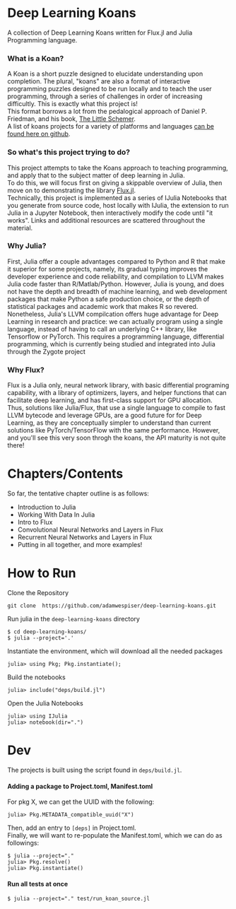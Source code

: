 # Deep Learning Koans
A collection of Deep Learning Koans written for Flux.jl and Julia Programming language.

### What is a Koan?
A Koan is a short puzzle designed to elucidate understanding upon completion. The plural, "koans" are also a format of interactive programming puzzles designed to be run locally and to teach the user programming, through a series of challenges in order of increasing difficultly. This is exactly what this project is!    
This format borrows a lot from the pedalogical approach of Daniel P. Friedman, and his book, [The Little Schemer](https://www.ccs.neu.edu/home/matthias/BTLS/).    
A list of koans projects for a variety of platforms and languages [can be found here on github](https://github.com/ahmdrefat/awesome-koans/blob/master/koans-en.md).    


### So what's this project trying to do?
This project attempts to take the Koans approach to teaching programming, and apply that to the subject matter of deep learning in Julia.  
To do this, we will focus first on giving a skippable overview of Julia, then move on to demonstrating the library [Flux.jl](https://github.com/FluxML/Flux.jl).  
Technically, this project is implemented as a series of IJulia Notebooks that you generate from source code, host locally with IJulia, the extension to run Julia in a Jupyter Notebook, then interactively modify the code until "it works". 
Links and additional resources are scattered throughout the material.    

### Why Julia?
First, Julia offer a couple advantages compared to Python and R that make it superior for some projects, namely, its gradual typing improves the developer experience and code reliability, and compilation to LLVM makes Julia code faster than R/Matlab/Python. 
However, Julia is young, and does not have the depth and breadth of machine learning, and web development packages that make Python a safe production choice, or the depth of statistical packages and academic work that makes R so revered.     
Nonetheless, Julia's LLVM compilcation offers huge advantage for Deep Learning in research and practice: we can actually program using a single language, instead of having to call an underlying C++ library, like Tensorflow or PyTorch. This requires a programming language, differential programming, which is currently being studied and integrated into Julia through the Zygote project

### Why Flux?
Flux is a Julia only, neural network library, with basic differential programing capability, with a library of optimizers, layers, and helper functions that can facilitate deep learning, and has first-class support for GPU allocation.
Thus, solutions like Julia/Flux, that use a single language to compile to fast LLVM bytecode and leverage GPUs, are a good future for for Deep Learning, as they are conceptually simpler to understand than current solutions like PyTorch/TensorFlow with the same performance. However, and you'll see this very soon throgh the koans, the API maturity is not quite there! 


# Chapters/Contents
So far, the tentative chapter outline is as follows:
 - Introduction to Julia
 - Working With Data In Julia
 - Intro to Flux
 - Convolutional Neural Networks and Layers in Flux
 - Recurrent Neural Networks and Layers in Flux
 - Putting in all together, and more examples!


# How to Run
Clone the Repository    
```
git clone  https://github.com/adamwespiser/deep-learning-koans.git
```

Run julia in the `deep-learning-koans` directory    
```
$ cd deep-learning-koans/
$ julia --project='.'
```

Instantiate the environment, which will download all the needed packages    
```
julia> using Pkg; Pkg.instantiate();
```

Build the notebooks    
```
julia> include("deps/build.jl")
```

Open the Julia Notebooks    
```
julia> using IJulia
julia> notebook(dir=".")    
```


# Dev
The projects is built using the script found in `deps/build.jl`. 

#### Adding a package to Project.toml, Manifest.toml
For pkg X, we can get the UUID with the following:    
```
julia> Pkg.METADATA_compatible_uuid("X")    
```
Then, add an entry to `[deps]` in Project.toml.    
Finally, we will want to re-populate the Manifest.toml, which we can do as followings:    
```
$ julia --project="."    
julia> Pkg.resolve()    
julia> Pkg.instantiate()    
```

#### Run all tests at once
```
$ julia --project="." test/run_koan_source.jl
```

